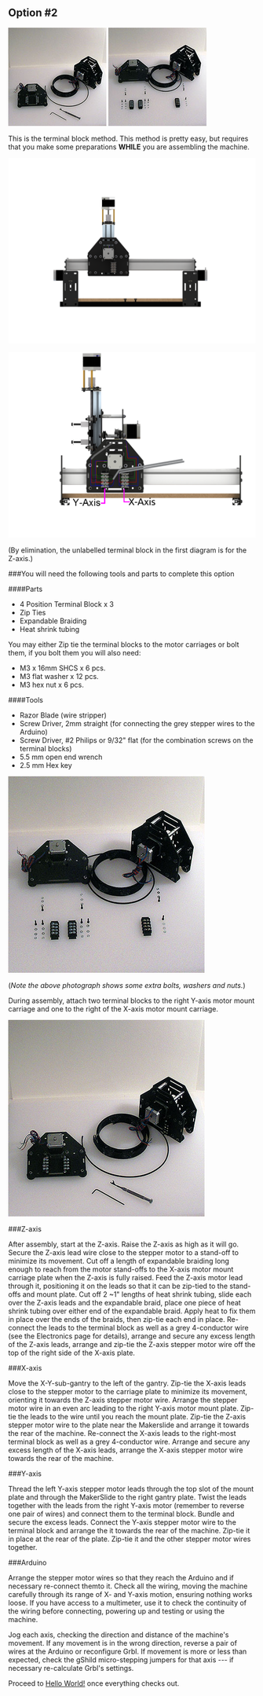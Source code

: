 ## Option #2

![](tPictures/so_wiring_terminalblocks_tools_2.jpg)
![](tPictures/so_wiring_terminalblocks_parts_2.jpg)

This is the terminal block method. This method is pretty easy, but requires that you make some preparations **WHILE** you are assembling the machine.

![Z-axis wiring with terminal blocks](wiring/rear_rendered_with_tb.png)

![wiring with terminal blocks](wiring/rendered_wiring_right_tb.png)

(By elimination, the unlabelled terminal block in the first diagram is for the Z-axis.)

###You will need the following tools and parts to complete this option

####Parts

* 4 Position Terminal Block x 3
* Zip Ties
* Expandable Braiding
* Heat shrink tubing

You may either Zip tie the terminal blocks to the motor carriages or bolt them, if you bolt them you will also need:

* M3 x 16mm SHCS x 6 pcs.
* M3 flat washer x 12 pcs.
* M3 hex nut x 6 pcs. 

####Tools

* Razor Blade (wire stripper)
* Screw Driver, 2mm straight (for connecting the grey stepper wires to the Arduino)
* Screw Driver, #2 Philips or 9/32" flat (for the combination screws on the terminal blocks)
* 5.5 mm open end wrench
* 2.5 mm Hex key

![](tPictures/so_wiring_terminalblocks_parts_4.jpg)

(_Note the above photograph shows some extra bolts, washers and nuts._)

During assembly, attach two terminal blocks to the right Y-axis motor mount carriage and one to the right of the X-axis motor mount carriage.

![](tPictures/so_wiring_terminalblocks_tools_4.jpg)

###Z-axis

After assembly, start at the Z-axis. Raise the Z-axis as high as it will go. Secure the Z-axis lead wire close to the stepper motor to a stand-off to minimize its movement. Cut off a length of expandable braiding long enough to reach from the motor stand-offs to the X-axis motor mount carriage plate when the Z-axis is fully raised. Feed the Z-axis motor lead through it, positioning it on the leads so that it can be zip-tied to the stand-offs and mount plate. Cut off 2 ~1" lengths of heat shrink tubing, slide each over the Z-axis leads and the expandable braid, place one piece of heat shrink tubing over either end of the expandable braid. Apply heat to fix them in place over the ends of the braids, then zip-tie each end in place. Re-connect the leads to the terminal block as well as a grey 4-conductor wire (see the Electronics page for details), arrange and secure any excess length of the Z-axis leads, arrange and zip-tie the Z-axis stepper motor wire off the top of the right side of the X-axis plate.

###X-axis

Move the X-Y-sub-gantry to the left of the gantry. Zip-tie the X-axis leads close to the stepper motor to the carriage plate to minimize its movement, orienting it towards the Z-axis stepper motor wire. Arrange the stepper motor wire in an even arc leading to the right Y-axis motor mount plate. Zip-tie the leads to the wire until you reach the mount plate. Zip-tie the Z-axis stepper motor wire to the plate near the Makerslide and arrange it towards the rear of the machine. Re-connect the X-axis leads to the  right-most terminal block as well as a grey 4-conductor wire. Arrange and secure any excess length of the X-axis leads, arrange the X-axis stepper motor wire towards the rear of the machine.

###Y-axis

Thread the left Y-axis stepper motor leads through the top slot of the mount plate and through the MakerSlide to the right gantry plate.  Twist the leads together with the leads from the right Y-axis motor (remember to reverse one pair of wires) and connect them to the terminal block. Bundle and secure the excess leads. Connect the Y-axis stepper motor wire to the terminal block and arrange the it towards the rear of the machine. Zip-tie it in place at the rear of the plate. Zip-tie it and the other stepper motor wires together.

###Arduino

Arrange the stepper motor wires so that they reach the Arduino and if necessary re-connect themto it. Check all the wiring, moving the machine carefully through its range of X- and Y-axis motion, ensuring nothing works loose. If you have access to a multimeter, use it to check the continuity of the wiring before connecting, powering up and testing or using the machine.

Jog each axis, checking the direction and distance of the machine's movement. If any movement is in the wrong direction, reverse a pair of wires at the Arduino or reconfigure Grbl. If movement is more or less than expected, check the gShild micro-stepping jumpers for that axis --- if necessary re-calculate Grbl's settings.

Proceed to [Hello World!](http://docs.shapeoko.com/helloworld.html) once everything checks out.


